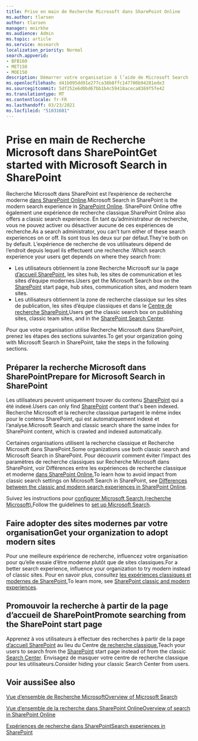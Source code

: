 ```yaml
---
title: Prise en main de Recherche Microsoft dans SharePoint Online
ms.author: tlarsen
author: tlarsen
manager: mnirkhe
ms.audience: Admin
ms.topic: article
ms.service: mssearch
localization_priority: Normal
search.appverid:
- BFB160
- MET150
- MOE150
description: Démarrer votre organisation à l’aide de Microsoft Search (recherche Microsoft) dans SharePoint Online
ms.openlocfilehash: d41b095dd91e277ca38b8ffc147700b94281ede3
ms.sourcegitcommit: 5df252e6d0bd67bb1b4c59418aceca8369f5fe42
ms.translationtype: MT
ms.contentlocale: fr-FR
ms.lasthandoff: 03/23/2021
ms.locfileid: "51031601"
---
```

# <a name="get-started-with-microsoft-search-in-sharepoint"></a><span data-ttu-id="26c5a-103">Prise en main de Recherche Microsoft dans SharePoint</span><span class="sxs-lookup"><span data-stu-id="26c5a-103">Get started with Microsoft Search in SharePoint</span></span>

<span data-ttu-id="26c5a-104">Recherche Microsoft dans SharePoint est l’expérience de recherche moderne [dans SharePoint Online](https://products.office.com/sharepoint/collaboration).</span><span class="sxs-lookup"><span data-stu-id="26c5a-104">Microsoft Search in SharePoint is the modern search experience in [SharePoint Online](https://products.office.com/sharepoint/collaboration).</span></span> <span data-ttu-id="26c5a-105">SharePoint Online offre également une expérience de recherche classique.</span><span class="sxs-lookup"><span data-stu-id="26c5a-105">SharePoint Online also offers a classic search experience.</span></span> <span data-ttu-id="26c5a-106">En tant qu’administrateur de recherche, vous ne pouvez activer ou désactiver aucune de ces expériences de recherche.</span><span class="sxs-lookup"><span data-stu-id="26c5a-106">As a search administrator, you can’t turn either of these search experiences on or off.</span></span> <span data-ttu-id="26c5a-107">Ils sont tous les deux sur par défaut.</span><span class="sxs-lookup"><span data-stu-id="26c5a-107">They're both on by default.</span></span> <span data-ttu-id="26c5a-108">L’expérience de recherche de vos utilisateurs dépend de l’endroit depuis lequel ils effectuent une recherche :</span><span class="sxs-lookup"><span data-stu-id="26c5a-108">Which search experience your users get depends on where they search from:</span></span>

- <span data-ttu-id="26c5a-109">Les utilisateurs obtiennent la zone Recherche Microsoft sur la page [d’accueil SharePoint,](http://sharepoint.com/) les sites hub, les sites de communication et les sites d’équipe modernes.</span><span class="sxs-lookup"><span data-stu-id="26c5a-109">Users get the Microsoft Search box on the [SharePoint](http://sharepoint.com/) start page, hub sites, communication sites, and modern team sites.</span></span>
- <span data-ttu-id="26c5a-110">Les utilisateurs obtiennent la zone de recherche classique sur les sites de publication, les sites d’équipe classiques et dans le [Centre de recherche SharePoint.](/sharepoint/manage-search-center)</span><span class="sxs-lookup"><span data-stu-id="26c5a-110">Users get the classic search box on publishing sites, classic team sites, and in the [SharePoint Search Center](/sharepoint/manage-search-center).</span></span>

<span data-ttu-id="26c5a-111">Pour que votre organisation utilise Recherche Microsoft dans SharePoint, prenez les étapes des sections suivantes.</span><span class="sxs-lookup"><span data-stu-id="26c5a-111">To get your organization going with Microsoft Search in SharePoint, take the steps in the following sections.</span></span>

## <a name="prepare-for-microsoft-search-in-sharepoint"></a><span data-ttu-id="26c5a-112">Préparer la recherche Microsoft dans SharePoint</span><span class="sxs-lookup"><span data-stu-id="26c5a-112">Prepare for Microsoft Search in SharePoint</span></span>

<span data-ttu-id="26c5a-113">Les utilisateurs peuvent uniquement trouver du contenu [SharePoint](http://sharepoint.com/) qui a été indexé.</span><span class="sxs-lookup"><span data-stu-id="26c5a-113">Users can only find [SharePoint](http://sharepoint.com/) content that's been indexed.</span></span> <span data-ttu-id="26c5a-114">Recherche Microsoft et la recherche classique partagent le même index pour le contenu SharePoint, qui est automatiquement indexé et l’analyse.</span><span class="sxs-lookup"><span data-stu-id="26c5a-114">Microsoft Search and classic search share the same index for SharePoint content, which is crawled and indexed automatically.</span></span> 

<span data-ttu-id="26c5a-115">Certaines organisations utilisent la recherche classique et Recherche Microsoft dans SharePoint.</span><span class="sxs-lookup"><span data-stu-id="26c5a-115">Some organizations use both classic search and Microsoft Search in SharePoint.</span></span> <span data-ttu-id="26c5a-116">Pour découvrir comment éviter l’impact des paramètres de recherche classiques sur Recherche Microsoft dans SharePoint, voir Différences entre les expériences de recherche classique et moderne [dans SharePoint Online.](/sharepoint/differences-classic-modern-search)</span><span class="sxs-lookup"><span data-stu-id="26c5a-116">To learn how to avoid impact from classic search settings on Microsoft Search in SharePoint, see [Differences between the classic and modern search experiences in SharePoint Online](/sharepoint/differences-classic-modern-search).</span></span>

<span data-ttu-id="26c5a-117">Suivez les instructions pour [configurer Microsoft Search (recherche Microsoft).](./setup-microsoft-search.md)</span><span class="sxs-lookup"><span data-stu-id="26c5a-117">Follow the guidelines to [set up Microsoft Search](./setup-microsoft-search.md).</span></span>


## <a name="get-your-organization-to-adopt-modern-sites"></a><span data-ttu-id="26c5a-118">Faire adopter des sites modernes par votre organisation</span><span class="sxs-lookup"><span data-stu-id="26c5a-118">Get your organization to adopt modern sites</span></span>

<span data-ttu-id="26c5a-119">Pour une meilleure expérience de recherche, influencez votre organisation pour qu’elle essaie d’être moderne plutôt que de sites classiques.</span><span class="sxs-lookup"><span data-stu-id="26c5a-119">For a better search experience, influence your organization to try modern instead of classic sites.</span></span> <span data-ttu-id="26c5a-120">Pour en savoir plus, consultez [les expériences classiques et modernes de SharePoint.](https://support.office.com/article/SharePoint-classic-and-modern-experiences-5725c103-505d-4a6e-9350-300d3ec7d73f)</span><span class="sxs-lookup"><span data-stu-id="26c5a-120">To learn more, see [SharePoint classic and modern experiences](https://support.office.com/article/SharePoint-classic-and-modern-experiences-5725c103-505d-4a6e-9350-300d3ec7d73f).</span></span>

## <a name="promote-searching-from-the-sharepoint-start-page"></a><span data-ttu-id="26c5a-121">Promouvoir la recherche à partir de la page d’accueil de SharePoint</span><span class="sxs-lookup"><span data-stu-id="26c5a-121">Promote searching from the SharePoint start page</span></span>

<span data-ttu-id="26c5a-122">Apprenez à vos utilisateurs à effectuer des recherches à partir de la page [d’accueil SharePoint](http://sharepoint.com/) au lieu du Centre [de recherche classique.](/sharepoint/manage-search-center)</span><span class="sxs-lookup"><span data-stu-id="26c5a-122">Teach your users to search from the [SharePoint](http://sharepoint.com/) start page instead of from the classic [Search Center](/sharepoint/manage-search-center).</span></span> <span data-ttu-id="26c5a-123">Envisagez de masquer votre centre de recherche classique pour les utilisateurs.</span><span class="sxs-lookup"><span data-stu-id="26c5a-123">Consider hiding your classic Search Center from users.</span></span>

## <a name="see-also"></a><span data-ttu-id="26c5a-124">Voir aussi</span><span class="sxs-lookup"><span data-stu-id="26c5a-124">See also</span></span>
[<span data-ttu-id="26c5a-125">Vue d’ensemble de Recherche Microsoft</span><span class="sxs-lookup"><span data-stu-id="26c5a-125">Overview of Microsoft Search</span></span>](overview-microsoft-search.md)

[<span data-ttu-id="26c5a-126">Vue d’ensemble de la recherche dans SharePoint Online</span><span class="sxs-lookup"><span data-stu-id="26c5a-126">Overview of search in SharePoint Online</span></span>](/sharepoint/overview-of-search)

[<span data-ttu-id="26c5a-127">Expériences de recherche dans SharePoint</span><span class="sxs-lookup"><span data-stu-id="26c5a-127">Search experiences in SharePoint</span></span>](/sharepoint/get-started-with-modern-search-experience)